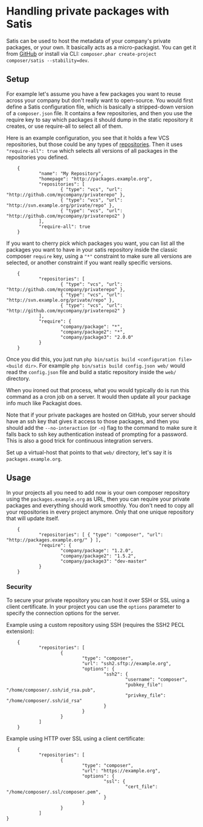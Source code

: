 <!--
		tagline: Host your own composer repository
-->

# Handling private packages with Satis

Satis can be used to host the metadata of your company's private packages, or
your own. It basically acts as a micro-packagist. You can get it from
[GitHub](http://github.com/composer/satis) or install via CLI:
`composer.phar create-project composer/satis --stability=dev`.

## Setup

For example let's assume you have a few packages you want to reuse across your
company but don't really want to open-source. You would first define a Satis
configuration file, which is basically a stripped-down version of a
`composer.json` file. It contains a few repositories, and then you use the require
key to say which packages it should dump in the static repository it creates, or
use require-all to select all of them.

Here is an example configuration, you see that it holds a few VCS repositories,
but those could be any types of [repositories](../05-repositories.md). Then it
uses `"require-all": true` which selects all versions of all packages in the
repositories you defined.

		{
				"name": "My Repository",
				"homepage": "http://packages.example.org",
				"repositories": [
						{ "type": "vcs", "url": "http://github.com/mycompany/privaterepo" },
						{ "type": "vcs", "url": "http://svn.example.org/private/repo" },
						{ "type": "vcs", "url": "http://github.com/mycompany/privaterepo2" }
				],
				"require-all": true
		}

If you want to cherry pick which packages you want, you can list all the packages
you want to have in your satis repository inside the classic composer `require` key,
using a `"*"` constraint to make sure all versions are selected, or another
constraint if you want really specific versions.

		{
				"repositories": [
						{ "type": "vcs", "url": "http://github.com/mycompany/privaterepo" },
						{ "type": "vcs", "url": "http://svn.example.org/private/repo" },
						{ "type": "vcs", "url": "http://github.com/mycompany/privaterepo2" }
				],
				"require": {
						"company/package": "*",
						"company/package2": "*",
						"company/package3": "2.0.0"
				}
		}

Once you did this, you just run `php bin/satis build <configuration file> <build dir>`.
For example `php bin/satis build config.json web/` would read the `config.json`
file and build a static repository inside the `web/` directory.

When you ironed out that process, what you would typically do is run this
command as a cron job on a server. It would then update all your package info
much like Packagist does.

Note that if your private packages are hosted on GitHub, your server should have
an ssh key that gives it access to those packages, and then you should add
the `--no-interaction` (or `-n`) flag to the command to make sure it falls back
to ssh key authentication instead of prompting for a password. This is also a
good trick for continuous integration servers.

Set up a virtual-host that points to that `web/` directory, let's say it is
`packages.example.org`.

## Usage

In your projects all you need to add now is your own composer repository using
the `packages.example.org` as URL, then you can require your private packages and
everything should work smoothly. You don't need to copy all your repositories
in every project anymore. Only that one unique repository that will update
itself.

		{
				"repositories": [ { "type": "composer", "url": "http://packages.example.org/" } ],
				"require": {
						"company/package": "1.2.0",
						"company/package2": "1.5.2",
						"company/package3": "dev-master"
				}
		}

### Security

To secure your private repository you can host it over SSH or SSL using a client
certificate. In your project you can use the `options` parameter to specify the
connection options for the server.

Example using a custom repository using SSH (requires the SSH2 PECL extension):

		{
				"repositories": [
						{
								"type": "composer",
								"url": "ssh2.sftp://example.org",
								"options": {
										"ssh2": {
												"username": "composer",
												"pubkey_file": "/home/composer/.ssh/id_rsa.pub",
												"privkey_file": "/home/composer/.ssh/id_rsa"
										}
								}
						}
				]
		}

Example using HTTP over SSL using a client certificate:

		{
				"repositories": [
						{
								"type": "composer",
								"url": "https://example.org",
								"options": {
										"ssl": {
												"cert_file": "/home/composer/.ssl/composer.pem",
										}
								}
						}
				]
	}
